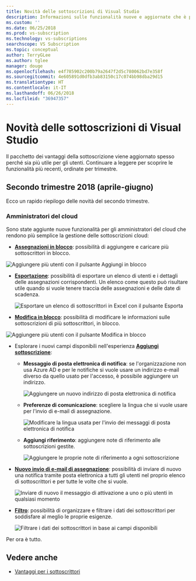 ```yaml
---
title: Novità delle sottoscrizioni di Visual Studio
description: Informazioni sulle funzionalità nuove e aggiornate che è possibile usare per gestire le sottoscrizioni di Visual Studio.
ms.custom: ''
ms.date: 06/25/2018
ms.prod: vs-subscription
ms.technology: vs-subscriptions
searchscope: VS Subscription
ms.topic: conceptual
author: TerryGLee
ms.author: tglee
manager: douge
ms.openlocfilehash: e4f785902c200b79a2647f2d5c780062bd7e358f
ms.sourcegitcommit: 4e605891d0dfb3ab83150c17c074bb98dba29d15
ms.translationtype: HT
ms.contentlocale: it-IT
ms.lasthandoff: 06/26/2018
ms.locfileid: "36947357"
---
```

# <a name="what39s-new-in-visual-studio-subscriptions"></a>Novità delle sottoscrizioni di Visual Studio

Il pacchetto dei vantaggi della sottoscrizione viene aggiornato spesso perché sia più utile per gli utenti. Continuare a leggere per scoprire le funzionalità più recenti, ordinate per trimestre.

## <a name="2018-q2-april-june"></a>Secondo trimestre 2018 (aprile-giugno)

Ecco un rapido riepilogo delle novità del secondo trimestre.

### <a name="cloud-administrators"></a>Amministratori del cloud

Sono state aggiunte nuove funzionalità per gli amministratori del cloud che rendono più semplice la gestione delle sottoscrizioni cloud:

* [**Assegnazioni in blocco**](/visualstudio/subscriptions/assign-license#bulk-assignments): possibilità di aggiungere e caricare più sottoscrittori in blocco.

 ![Aggiungere più utenti con il pulsante Aggiungi in blocco](media\bulk-add-multiple-subscribers.png)

* [**Esportazione**](/visualstudio/subscriptions/exporting-subscriptions): possibilità di esportare un elenco di utenti e i dettagli delle assegnazioni corrispondenti. Un elenco come questo può risultare utile quando si vuole tenere traccia delle assegnazioni e delle date di scadenza.

   ![Esportare un elenco di sottoscrittori in Excel con il pulsante Esporta](media\export-subscriber-list-to-csv.png)


* [**Modifica in blocco**](/visualstudio/subscriptions/edit-license#editing-multiple-subscribers-by-using-bulk-edit): possibilità di modificare le informazioni sulle sottoscrizioni di più sottoscrittori, in blocco.

 ![Aggiungere più utenti con il pulsante Modifica in blocco](media\bulk-edit-multiple-subscribers.png)

* Esplorare i nuovi campi disponibili nell'esperienza [ **Aggiungi sottoscrizione**](assign-license.md):

  * **Messaggio di posta elettronica di notifica**: se l'organizzazione non usa Azure AD e per le notifiche si vuole usare un indirizzo e-mail diverso da quello usato per l'accesso, è possibile aggiungere un indirizzo.

    ![Aggiungere un nuovo indirizzo di posta elettronica di notifica](media\add-new-subscriber-notification-email.png)

  * **Preferenze di comunicazione**: scegliere la lingua che si vuole usare per l'invio di e-mail di assegnazione.

    ![Modificare la lingua usata per l'invio dei messaggi di posta elettronica di notifica](media\change-subscriber-communication-preference.png)

  * **Aggiungi riferimento**: aggiungere note di riferimento alle sottoscrizioni gestite.

    ![Aggiungere le proprie note di riferimento a ogni sottoscrizione](media\add-subscriber-reference-notes.png)

* [**Nuovo invio di e-mail di assegnazione**](resend-assignment-email.md): possibilità di inviare di nuovo una notifica tramite posta elettronica a tutti gli utenti nel proprio elenco di sottoscrittori e per tutte le volte che si vuole.

  ![Inviare di nuovo il messaggio di attivazione a uno o più utenti in qualsiasi momento](media\resend-subscriber-activation-emails.png)

* [**Filtro**](search-license.md): possibilità di organizzare e filtrare i dati dei sottoscrittori per soddisfare al meglio le proprie esigenze.

  ![Filtrare i dati dei sottoscrittori in base ai campi disponibili](media\filter-subscriber-data.png)

Per ora è tutto.

## <a name="see-also"></a>Vedere anche

* [Vantaggi per i sottoscrittori](subscriber-benefits.md)
